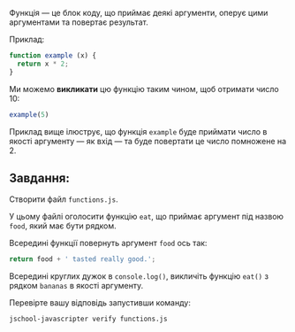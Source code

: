 Функція — це блок коду, що приймає деякі аргументи, оперує цими аргументами та повертає результат.

Приклад:

```js
function example (x) {
  return x * 2;
}
```

Ми можемо **викликати** цю функцію таким чином, щоб отримати число 10:

```js
example(5)
```

Приклад вище ілюструє, що функція `example` буде приймати число в якості аргументу — як вхід — та буде повертати це число помножене на 2.

## Завдання:

Створити файл `functions.js`.

У цьому файлі оголосити функцію `eat`, що приймає аргумент під назвою `food`, який має бути рядком.

Всередині функції повернуть аргумент `food` ось так:

```js
return food + ' tasted really good.';
```

Всередині круглих дужок в `console.log()`, викличіть функцію `eat()` з рядком `bananas` в якості аргументу.

Перевірте вашу відповідь запустивши команду:

```bash
jschool-javascripter verify functions.js
```
